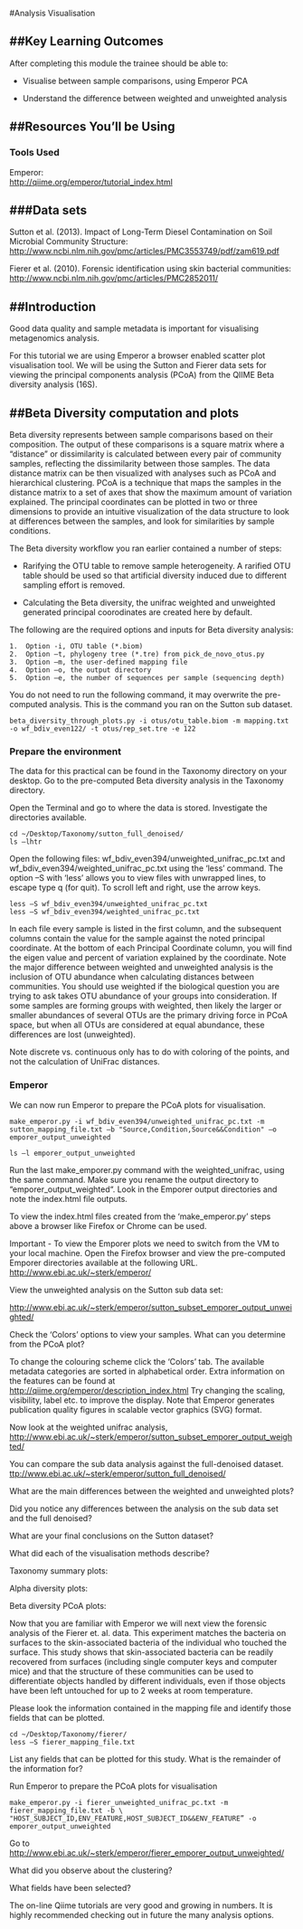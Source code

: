 #Analysis Visualisation

##Key Learning Outcomes
---------------------

After completing this module the trainee should be able to:

-   Visualise between sample comparisons, using Emperor PCA

-   Understand the difference between weighted and unweighted analysis

##Resources You’ll be Using
-------------------------

### Tools Used

Emperor:   
http://qiime.org/emperor/tutorial_index.html

###Data sets
---------

Sutton et al. (2013). Impact of Long-Term Diesel Contamination on Soil Microbial Community Structure:   
http://www.ncbi.nlm.nih.gov/pmc/articles/PMC3553749/pdf/zam619.pdf

Fierer et al. (2010). Forensic identification using skin bacterial communities:   
http://www.ncbi.nlm.nih.gov/pmc/articles/PMC2852011/

##Introduction
------------

Good data quality and sample metadata is important for visualising
metagenomics analysis.

For this tutorial we are using Emperor a browser enabled scatter plot
visualisation tool. We will be using the Sutton and Fierer data sets for
viewing the principal components analysis (PCoA) from the QIIME Beta
diversity analysis (16S).

##Beta Diversity computation and plots
------------------------------------

Beta diversity represents between sample comparisons based on their
composition. The output of these comparisons is a square matrix where a
“distance” or dissimilarity is calculated between every pair of
community samples, reflecting the dissimilarity between those samples.
The data distance matrix can be then visualized with analyses such as
PCoA and hierarchical clustering. PCoA is a technique that maps the
samples in the distance matrix to a set of axes that show the maximum
amount of variation explained. The principal coordinates can be plotted
in two or three dimensions to provide an intuitive visualization of the
data structure to look at differences between the samples, and look for
similarities by sample conditions.

The Beta diversity workflow you ran earlier contained a number of steps:

-   Rarifying the OTU table to remove sample heterogeneity. A rarified
    OTU table should be used so that artificial diversity induced due to
    different sampling effort is removed.

-   Calculating the Beta diversity, the unifrac weighted and unweighted
    generated principal coorodinates are created here by default.

The following are the required options and inputs for Beta diversity
analysis:

    1.  Option -i, OTU table (*.biom)
    2.  Option –t, phylogeny tree (*.tre) from pick_de_novo_otus.py
    3.  Option –m, the user-defined mapping file
    4.  Option –o, the output directory
    5.  Option –e, the number of sequences per sample (sequencing depth)

You do not need to run the following command, it may overwrite the
pre-computed analysis. This is the command you ran on the Sutton sub
dataset.

    beta_diversity_through_plots.py -i otus/otu_table.biom -m mapping.txt -o wf_bdiv_even122/ -t otus/rep_set.tre -e 122

### Prepare the environment

The data for this practical can be found in the Taxonomy directory on
your desktop. Go to the pre-computed Beta diversity analysis in the
Taxonomy directory.

Open the Terminal and go to where the data is stored. Investigate the
directories available.

    cd ~/Desktop/Taxonomy/sutton_full_denoised/
    ls –lhtr

Open the following files: wf\_bdiv\_even394/unweighted\_unifrac\_pc.txt
and wf\_bdiv\_even394/weighted\_unifrac\_pc.txt using the ‘less’
command. The option –S with ‘less’ allows you to view files with
unwrapped lines, to escape type q (for quit). To scroll left and right,
use the arrow keys.

    less –S wf_bdiv_even394/unweighted_unifrac_pc.txt
    less –S wf_bdiv_even394/weighted_unifrac_pc.txt

In each file every sample is listed in the first column, and the
subsequent columns contain the value for the sample against the noted
principal coordinate. At the bottom of each Principal Coordinate column,
you will find the eigen value and percent of variation explained by the
coordinate. Note the major difference between weighted and unweighted
analysis is the inclusion of OTU abundance when calculating distances
between communities. You should use weighted if the biological question
you are trying to ask takes OTU abundance of your groups into
consideration. If some samples are forming groups with weighted, then
likely the larger or smaller abundances of several OTUs are the primary
driving force in PCoA space, but when all OTUs are considered at equal
abundance, these differences are lost (unweighted).

Note discrete vs. continuous only has to do with coloring of the points,
and not the calculation of UniFrac distances.

### Emperor

We can now run Emperor to prepare the PCoA plots for visualisation.

    make_emperor.py -i wf_bdiv_even394/unweighted_unifrac_pc.txt -m sutton_mapping_file.txt –b "Source,Condition,Source&&Condition" –o emporer_output_unweighted

    ls –l emporer_output_unweighted

Run the last make\_emporer.py command with the weighted\_unifrac, using
the same command. Make sure you rename the output directory to
“emporer\_output\_weighted“. Look in the Emporer output directories and
note the index.html file outputs.

To view the index.html files created from the ‘make\_emperor.py’ steps
above a browser like Firefox or Chrome can be used.

Important - To view the Emporer plots we need to switch from the VM to
your local machine. Open the Firefox browser and view the pre-computed
Emporer directories available at the following URL.
<http://www.ebi.ac.uk/~sterk/emperor/>

View the unweighted analysis on the Sutton sub data set:

<http://www.ebi.ac.uk/~sterk/emperor/sutton_subset_emporer_output_unweighted/>

Check the ‘Colors’ options to view your samples. What can you determine
from the PCoA plot?

To change the colouring scheme click the ‘Colors’ tab. The available
metadata categories are sorted in alphabetical order. Extra information
on the features can be found at
<http://qiime.org/emperor/description_index.html> Try changing the
scaling, visibility, label etc. to improve the display. Note that
Emperor generates publication quality figures in scalable vector
graphics (SVG) format.

Now look at the weighted unifrac analysis,
<http://www.ebi.ac.uk/~sterk/emperor/sutton_subset_emporer_output_weighted/>

You can compare the sub data analysis against the full-denoised dataset.
<ttp://www.ebi.ac.uk/~sterk/emperor/sutton_full_denoised/>

What are the main differences between the weighted and unweighted plots?

Did you notice any differences between the analysis on the sub data set
and the full denoised?

What are your final conclusions on the Sutton dataset?

What did each of the visualisation methods describe?

Taxonomy summary plots:

Alpha diversity plots:

Beta diversity PCoA plots:

Now that you are familiar with Emperor we will next view the forensic
analysis of the Fierer et. al. data. This experiment matches the
bacteria on surfaces to the skin-associated bacteria of the individual
who touched the surface. This study shows that skin-associated bacteria
can be readily recovered from surfaces (including single computer keys
and computer mice) and that the structure of these communities can be
used to differentiate objects handled by different individuals, even if
those objects have been left untouched for up to 2 weeks at room
temperature.

Please look the information contained in the mapping file and identify
those fields that can be plotted.

    cd ~/Desktop/Taxonomy/fierer/
    less –S fierer_mapping_file.txt

List any fields that can be plotted for this study. What is the
remainder of the information for?

Run Emperor to prepare the PCoA plots for visualisation

    make_emperor.py -i fierer_unweighted_unifrac_pc.txt -m fierer_mapping_file.txt -b \ "HOST_SUBJECT_ID,ENV_FEATURE,HOST_SUBJECT_ID&&ENV_FEATURE” -o emporer_output_unweighted

Go to
http://www.ebi.ac.uk/~sterk/emperor/fierer_emporer_output_unweighted/

What did you observe about the clustering?

What fields have been selected?

The on-line Qiime tutorials are very good and growing in numbers. It is
highly recommended checking out in future the many analysis options.
